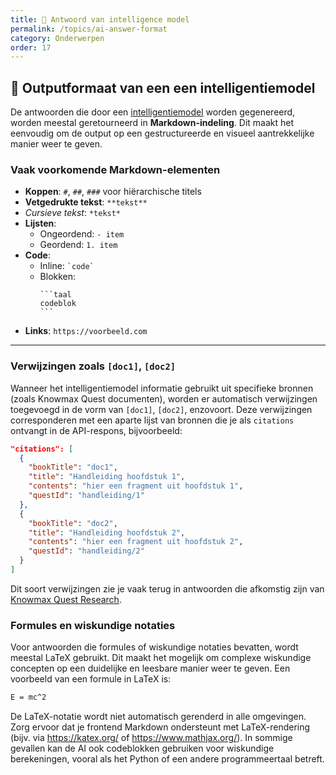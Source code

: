 ```yaml
---
title: 🧠 Antwoord van intelligence model
permalink: /topics/ai-answer-format
category: Onderwerpen
order: 17
---
```


## 📄 Outputformaat van een een intelligentiemodel

De antwoorden die door een [intelligentiemodel](/topics/intelligencemodels) worden gegenereerd, worden meestal geretourneerd in **Markdown-indeling**. Dit maakt het eenvoudig om de output op een gestructureerde en visueel aantrekkelijke manier weer te geven.

### Vaak voorkomende Markdown-elementen

- **Koppen**: `#`, `##`, `###` voor hiërarchische titels
- **Vetgedrukte tekst**: `**tekst**`
- *Cursieve tekst*: `*tekst*`
- **Lijsten**:
  - Ongeordend: `- item`
  - Geordend: `1. item`
- **Code**:
  - Inline: `` `code` ``
  - Blokken: 
    ````
    ```taal
    codeblok
    ```
    ````
- **Links**: `https://voorbeeld.com`

---

### Verwijzingen zoals `[doc1]`, `[doc2]`

Wanneer het intelligentiemodel informatie gebruikt uit specifieke bronnen (zoals Knowmax Quest documenten), worden er automatisch verwijzingen toegevoegd in de vorm van `[doc1]`, `[doc2]`, enzovoort. Deze verwijzingen corresponderen met een aparte lijst van bronnen die je als `citations` ontvangt in de API-respons, bijvoorbeeld:

```json
"citations": [
  {
    "bookTitle": "doc1",
    "title": "Handleiding hoofdstuk 1",
    "contents": "hier een fragment uit hoofdstuk 1",
    "questId": "handleiding/1"
  },
  {
    "bookTitle": "doc2",
    "title": "Handleiding hoofdstuk 2",
    "contents": "hier een fragment uit hoofdstuk 2",
    "questId": "handleiding/2"
  }
]
```

Dit soort verwijzingen zie je vaak terug in antwoorden die afkomstig zijn van [Knowmax Quest Research](/topics/research).

### Formules en wiskundige notaties
Voor antwoorden die formules of wiskundige notaties bevatten, wordt meestal LaTeX gebruikt. Dit maakt het mogelijk om complexe wiskundige concepten op een duidelijke en leesbare manier weer te geven. Een voorbeeld van een formule in LaTeX is:

```latex
E = mc^2
```

De LaTeX-notatie wordt niet automatisch gerenderd in alle omgevingen. Zorg ervoor dat je frontend Markdown ondersteunt met LaTeX-rendering (bijv. via https://katex.org/ of https://www.mathjax.org/).
In sommige gevallen kan de AI ook codeblokken gebruiken voor wiskundige berekeningen, vooral als het Python of een andere programmeertaal betreft.